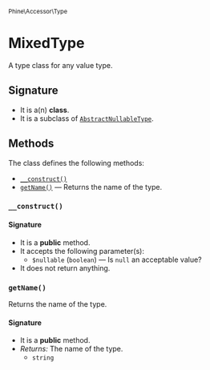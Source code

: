 <small>Phine\Accessor\Type</small>

MixedType
=========

A type class for any value type.

Signature
---------

- It is a(n) **class**.
- It is a subclass of [`AbstractNullableType`](../../../Phine/Accessor/Type/AbstractNullableType.md).

Methods
-------

The class defines the following methods:

- [`__construct()`](#__construct)
- [`getName()`](#getName) &mdash; Returns the name of the type.

### `__construct()` <a name="__construct"></a>

#### Signature

- It is a **public** method.
- It accepts the following parameter(s):
    - `$nullable` (`boolean`) &mdash; Is `null` an acceptable value?
- It does not return anything.

### `getName()` <a name="getName"></a>

Returns the name of the type.

#### Signature

- It is a **public** method.
- _Returns:_ The name of the type.
    - `string`

